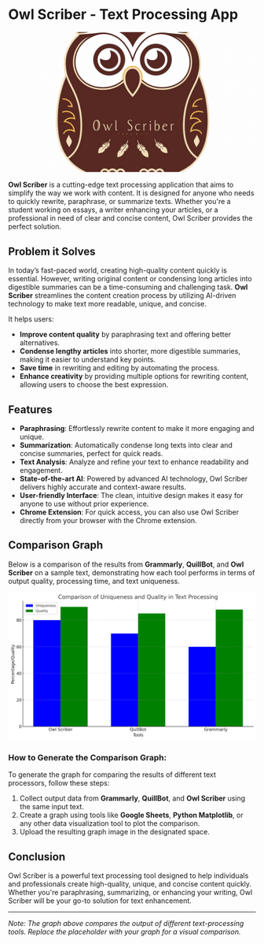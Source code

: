 # Owl Scriber - Text Processing App

![alt text](image-1.png)

**Owl Scriber** is a cutting-edge text processing application that aims to simplify the way we work with content. It is designed for anyone who needs to quickly rewrite, paraphrase, or summarize texts. Whether you're a student working on essays, a writer enhancing your articles, or a professional in need of clear and concise content, Owl Scriber provides the perfect solution. 

## Problem it Solves

In today’s fast-paced world, creating high-quality content quickly is essential. However, writing original content or condensing long articles into digestible summaries can be a time-consuming and challenging task. **Owl Scriber** streamlines the content creation process by utilizing AI-driven technology to make text more readable, unique, and concise. 

It helps users:
- **Improve content quality** by paraphrasing text and offering better alternatives.
- **Condense lengthy articles** into shorter, more digestible summaries, making it easier to understand key points.
- **Save time** in rewriting and editing by automating the process.
- **Enhance creativity** by providing multiple options for rewriting content, allowing users to choose the best expression.

## Features

- **Paraphrasing**: Effortlessly rewrite content to make it more engaging and unique.
- **Summarization**: Automatically condense long texts into clear and concise summaries, perfect for quick reads.
- **Text Analysis**: Analyze and refine your text to enhance readability and engagement.
- **State-of-the-art AI**: Powered by advanced AI technology, Owl Scriber delivers highly accurate and context-aware results.
- **User-friendly Interface**: The clean, intuitive design makes it easy for anyone to use without prior experience.
- **Chrome Extension**: For quick access, you can also use Owl Scriber directly from your browser with the Chrome extension.

## Comparison Graph

Below is a comparison of the results from **Grammarly**, **QuillBot**, and **Owl Scriber** on a sample text, demonstrating how each tool performs in terms of output quality, processing time, and text uniqueness.

![alt text](image.png)

### How to Generate the Comparison Graph:
To generate the graph for comparing the results of different text processors, follow these steps:

1. Collect output data from **Grammarly**, **QuillBot**, and **Owl Scriber** using the same input text.
2. Create a graph using tools like **Google Sheets**, **Python Matplotlib**, or any other data visualization tool to plot the comparison.
3. Upload the resulting graph image in the designated space.

## Conclusion

Owl Scriber is a powerful text processing tool designed to help individuals and professionals create high-quality, unique, and concise content quickly. Whether you're paraphrasing, summarizing, or enhancing your writing, Owl Scriber will be your go-to solution for text enhancement.

---
*Note: The graph above compares the output of different text-processing tools. Replace the placeholder with your graph for a visual comparison.*
